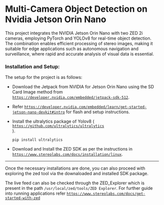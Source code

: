 # Multi-Camera Object Detection on Nvidia Jetson Orin Nano

This project integrates the NVIDIA Jetson Orin Nano with two ZED 2i cameras, employing PyTorch and YOLOv8 for real-time object detection. The combination enables efficient processing of stereo images, making it suitable for edge applications such as autonomous navigation and surveillance, where rapid and accurate analysis of visual data is essential.

### Installation and Setup: 

The setup for the project is as follows:

- Download the Jetpack from NVIDIA for Jetson Orin Nano using the SD Card Image method from <code>https://developer.nvidia.com/embedded/jetpack-sdk-512</code>.

- Refer <code>https://developer.nvidia.com/embedded/learn/get-started-jetson-nano-devkit#intro</code> for flash and setup instructions.

- Install the ultralytics package of Yolov8 (<code> https://github.com/ultralytics/ultralytics </code>).

      pip install ultralytics


- Download and Install the ZED SDK as per the instructions in <code>https://www.stereolabs.com/docs/installation/linux</code>.

---

Once the necessary installations are done, you can also proceed with exploring the zed tool via the downaloaded and installed SDK package.

The live feed can also be checked through the ZED_Explorer which is present in the path <code>/usr/local/zed/tools/ZED Explorer</code>. For further guide into running applications refer <code>https://www.stereolabs.com/docs/get-started-with-zed</code>






